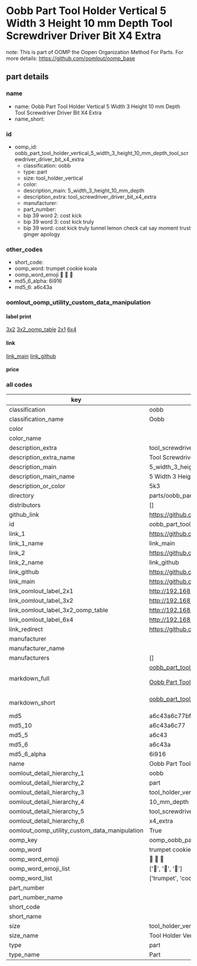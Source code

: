 # Oobb Part Tool Holder Vertical 5 Width 3 Height 10 mm Depth Tool Screwdriver Driver Bit X4 Extra  

note: This is part of OOMP the Oopen Organization Method For Parts. For more details: https://github.com/oomlout/oomp_base

##  part details
  







### name
* name: Oobb Part Tool Holder Vertical 5 Width 3 Height 10 mm Depth Tool Screwdriver Driver Bit X4 Extra
* name_short: 
### id
* oomp_id: oobb_part_tool_holder_vertical_5_width_3_height_10_mm_depth_tool_screwdriver_driver_bit_x4_extra
  * classification: oobb
  * type: part
  * size: tool_holder_vertical
  * color: 
  * description_main: 5_width_3_height_10_mm_depth
  * description_extra: tool_screwdriver_driver_bit_x4_extra
  * manufacturer: 
  * part_number: 
  * bip 39 word 2: cost kick
  * bip 39 word 3: cost kick truly
  * bip 39 word: cost kick truly tunnel lemon check cat say moment trust ginger apology

### other_codes
* short_code: 
* oomp_word: trumpet cookie koala
* oomp_word_emoji :trumpet: :cookie: :koala:
* md5_6_alpha: 6i916
* md5_6: a6c43a






### oomlout_oomp_utility_custom_data_manipulation
#### label print
[3x2](http://192.168.1.245:1112/?label=oomp%206i916)
[3x2_oomp_table](http://192.168.1.108:1112/?label=oomp%206i916)
[2x1](http://192.168.1.242:1112/?label=oomp%206i916)
[6x4](http://192.168.1.55:1112/?label=oomp%206i916)    

#### link

[link_main](https://github.com/oomlout/oomlout_oomp_version_1_messy/tree/main/parts/oobb_part_tool_holder_vertical_5_width_3_height_10_mm_depth_tool_screwdriver_driver_bit_x4_extra) [link_github](https://github.com/oomlout/oomlout_oomp_version_1_messy/tree/main/parts/oobb_part_tool_holder_vertical_5_width_3_height_10_mm_depth_tool_screwdriver_driver_bit_x4_extra)                             

#### price







### all codes 
| key | value |  
| --- | --- |  
| classification | oobb |  
| classification_name | Oobb |  
| color |  |  
| color_name |  |  
| description_extra | tool_screwdriver_driver_bit_x4_extra |  
| description_extra_name | Tool Screwdriver Driver Bit X4 Extra |  
| description_main | 5_width_3_height_10_mm_depth |  
| description_main_name | 5 Width 3 Height 10 mm Depth |  
| description_or_color | 5k3 |  
| directory | parts/oobb_part_tool_holder_vertical_5_width_3_height_10_mm_depth_tool_screwdriver_driver_bit_x4_extra |  
| distributors | [] |  
| github_link | https://github.com/oomlout/oomlout_oomp_part_src/tree/main/parts/oobb_part_tool_holder_vertical_5_width_3_height_10_mm_depth_tool_screwdriver_driver_bit_x4_extra |  
| id | oobb_part_tool_holder_vertical_5_width_3_height_10_mm_depth_tool_screwdriver_driver_bit_x4_extra |  
| link_1 | https://github.com/oomlout/oomlout_oomp_version_1_messy/tree/main/parts/oobb_part_tool_holder_vertical_5_width_3_height_10_mm_depth_tool_screwdriver_driver_bit_x4_extra |  
| link_1_name | link_main |  
| link_2 | https://github.com/oomlout/oomlout_oomp_version_1_messy/tree/main/parts/oobb_part_tool_holder_vertical_5_width_3_height_10_mm_depth_tool_screwdriver_driver_bit_x4_extra |  
| link_2_name | link_github |  
| link_github | https://github.com/oomlout/oomlout_oomp_version_1_messy/tree/main/parts/oobb_part_tool_holder_vertical_5_width_3_height_10_mm_depth_tool_screwdriver_driver_bit_x4_extra |  
| link_main | https://github.com/oomlout/oomlout_oomp_version_1_messy/tree/main/parts/oobb_part_tool_holder_vertical_5_width_3_height_10_mm_depth_tool_screwdriver_driver_bit_x4_extra |  
| link_oomlout_label_2x1 | http://192.168.1.242:1112/?label=oomp%206i916 |  
| link_oomlout_label_3x2 | http://192.168.1.245:1112/?label=oomp%206i916 |  
| link_oomlout_label_3x2_oomp_table | http://192.168.1.108:1112/?label=oomp%206i916 |  
| link_oomlout_label_6x4 | http://192.168.1.55:1112/?label=oomp%206i916 |  
| link_redirect | https://github.com/oomlout/oomlout_oomp_version_1_messy/tree/main/parts/oobb_part_tool_holder_vertical_5_width_3_height_10_mm_depth_tool_screwdriver_driver_bit_x4_extra |  
| manufacturer |  |  
| manufacturer_name |  |  
| manufacturers | [] |  
| markdown_full | [oobb_part_tool_holder_vertical_5_width_3_height_10_mm_depth_tool_screwdriver_driver_bit_x4_extra](none)<br>[](none)<br>[Oobb Part Tool Holder Vertical 5 Width 3 Height 10 Mm Depth Tool Screwdriver Driver Bit X4 Extra](none)<br><br> |  
| markdown_short | [oobb_part_tool_holder_vertical_5_width_3_height_10_mm_depth_tool_screwdriver_driver_bit_x4_extra](none)<br><br> |  
| md5 | a6c43a6c77bfe4789c3feea9d2de8985 |  
| md5_10 | a6c43a6c77 |  
| md5_5 | a6c43 |  
| md5_6 | a6c43a |  
| md5_6_alpha | 6i916 |  
| name | Oobb Part Tool Holder Vertical 5 Width 3 Height 10 mm Depth Tool Screwdriver Driver Bit X4 Extra |  
| oomlout_detail_hierarchy_1 | oobb |  
| oomlout_detail_hierarchy_2 | part |  
| oomlout_detail_hierarchy_3 | tool_holder_vertical |  
| oomlout_detail_hierarchy_4 | 10_mm_depth |  
| oomlout_detail_hierarchy_5 | tool_screwdriver_driver_bit |  
| oomlout_detail_hierarchy_6 | x4_extra |  
| oomlout_oomp_utility_custom_data_manipulation | True |  
| oomp_key | oomp_oobb_part_tool_holder_vertical_5_width_3_height_10_mm_depth_tool_screwdriver_driver_bit_x4_extra |  
| oomp_word | trumpet cookie koala |  
| oomp_word_emoji | :trumpet: :cookie: :koala: |  
| oomp_word_emoji_list | [':trumpet:', ':cookie:', ':koala:'] |  
| oomp_word_list | ['trumpet', 'cookie', 'koala'] |  
| part_number |  |  
| part_number_name |  |  
| short_code |  |  
| short_name |  |  
| size | tool_holder_vertical |  
| size_name | Tool Holder Vertical |  
| type | part |  
| type_name | Part |  
